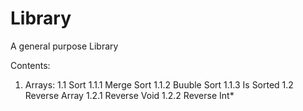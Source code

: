 # Library
A general purpose Library

Contents:
1. Arrays:
1.1 Sort
1.1.1 Merge Sort
1.1.2 Buuble Sort
1.1.3 Is Sorted
1.2 Reverse Array
1.2.1 Reverse Void
1.2.2 Reverse Int*
